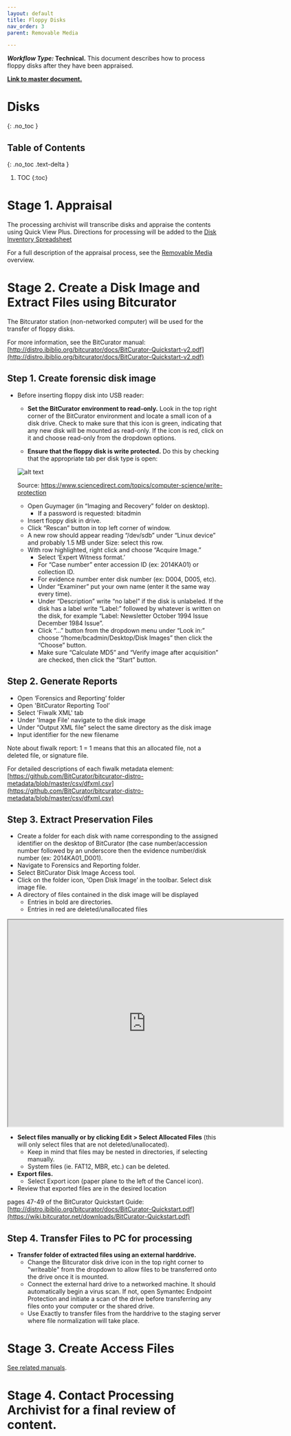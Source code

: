 ```yaml
---
layout: default
title: Floppy Disks
nav_order: 3
parent: Removable Media 

---
```


**_Workflow Type:_ Technical.** This document describes how to process floppy disks after they have been appraised. 

**[Link to master document.](https://docs.google.com/document/d/1xiW_uWBhi3fzp_IHT_B9strGWNVOXOUEN5NbwXxug1g/edit?usp=sharing)**

# Disks
{: .no_toc }

## Table of Contents
{: .no_toc .text-delta }

1. TOC
{:toc}

# Stage 1. Appraisal 
The processing archivist will transcribe disks and appraise the contents using Quick View Plus. Directions for processing will be added to the [Disk Inventory Spreadsheet](https://docs.google.com/spreadsheets/d/1mNAgjEYjdHNR-sLehjg5YafFLu3W-U-SWUbc39D55-8/edit#gid=426583852)

For a full description of the appraisal process, see the [Removable Media](https://newschoolarchives.github.io/docs/1_removable_media) overview. 

# Stage 2. Create a Disk Image and Extract Files using Bitcurator
The Bitcurator station (non-networked computer) will be used for the transfer of floppy disks.

For more information, see the BitCurator manual: [http://distro.ibiblio.org/bitcurator/docs/BitCurator-Quickstart-v2.pdf](http://distro.ibiblio.org/bitcurator/docs/BitCurator-Quickstart-v2.pdf)


## Step 1. Create forensic disk image

*   Before inserting floppy disk into USB reader: 
    *   **Set the BitCurator environment to read-only.** Look in the top right corner of the BitCurator environment and locate a small icon of a disk drive. Check to make sure that this icon is green, indicating that any new disk will be mounted as read-only. If the icon is red, click on it and choose read-only from the dropdown options. 

    *   **Ensure that the floppy disk is write protected.** Do this by checking that the appropriate tab per disk type is open:

	![alt text](https://www.dummies.com/wp-content/uploads/0-7645-0361-8_1301.jpg)

    Source: https://www.sciencedirect.com/topics/computer-science/write-protection

	*   Open Guymager (in “Imaging and Recovery” folder on desktop).
        *   If a password is requested: bitadmin
    *   Insert floppy disk in drive.
    *   Click “Rescan” button in top left corner of window.
    *   A new row should appear reading “/dev/sdb” under “Linux device” and probably 1.5 MB under Size: select this row.
    *   With row highlighted, right click and choose “Acquire Image.”
        *   Select ‘Expert Witness format.’
        *   For “Case number” enter accession ID (ex: 2014KA01) or collection ID.
        *   For evidence number enter disk number (ex: D004, D005, etc).
        *   Under “Examiner” put your own name (enter it the same way every time).
        *   Under “Description” write “no label” if the disk is unlabeled. If the disk has a label write “Label:” followed by whatever is written on the disk, for example “Label: Newsletter October 1994 Issue December 1984 Issue”.
        *   Click “...” button from the dropdown menu under “Look in:” choose “/home/bcadmin/Desktop/Disk Images” then click the “Choose” button.
        *   Make sure “Calculate MD5” and “Verify image after acquisition” are checked, then click the “Start” button.

## Step 2. Generate Reports

*   Open ‘Forensics and Reporting’ folder
*   Open 'BitCurator Reporting Tool’
*   Select 'Fiwalk XML' tab
*   Under 'Image File' navigate to the disk image
*   Under “Output XML file” select the same directory as the disk image
*   Input identifier for the new filename 

Note about fiwalk report:  <alloc>1</alloc>  = 1 means that this an allocated file, not a deleted file, or signature file. 

For detailed descriptions of each fiwalk metadata element: [https://github.com/BitCurator/bitcurator-distro-metadata/blob/master/csv/dfxml.csv](https://github.com/BitCurator/bitcurator-distro-metadata/blob/master/csv/dfxml.csv)


## Step 3. Extract Preservation Files

*   Create a folder for each disk with name corresponding to the assigned identifier on the desktop of BitCurator (the case number/accession number followed by an underscore then the evidence number/disk number (ex: 2014KA01_D001).
*   Navigate to Forensics and Reporting folder.
*   Select BitCurator Disk Image Access tool.
*   Click on the folder icon, ‘Open Disk Image’ in the toolbar. Select disk image file.
*   A directory of files contained in the disk image will be displayed
    *   Entries in bold are directories.
    *   Entries in red are deleted/unallocated files

<iframe src="https://drive.google.com/file/d/1uMgp8kI_3m4I3Fl6gtUPtYzXeok2T1Xi/preview" width="640" height="480"></iframe>

*   **Select files manually or by clicking Edit > Select Allocated Files** (this will only select files that are not deleted/unallocated). 
    *   Keep in mind that files may be nested in directories, if selecting manually.
    *   System files (ie. FAT12, MBR, etc.) can be deleted. 
*   **Export files.**
    *   Select Export icon (paper plane to the left of the Cancel icon).
*   Review that exported files are in the desired location

pages 47-49 of the BitCurator Quickstart Guide:[http://distro.ibiblio.org/bitcurator/docs/BitCurator-Quickstart.pdf](https://wiki.bitcurator.net/downloads/BitCurator-Quickstart.pdf)

## Step 4. Transfer Files to PC for processing

*   **Transfer folder of extracted files using an external harddrive.**
    *   Change the Bitcurator disk drive icon in the top right corner to "writeable" from the dropdown to allow files to be transferred onto the drive once it is mounted.
    *   Connect the external hard drive to a networked machine. It should automatically begin a virus scan. If not, open Symantec Endpoint Protection and initiate a scan of the drive before transferring any files onto your computer or the shared drive.
    *   Use Exactly to transfer files from the harddrive to the staging server where file normalization will take place. 

# Stage 3. Create Access Files
[See related manuals](https://newschoolarchives.github.io/docs/3_access_files).


# Stage 4. Contact Processing Archivist for a final review of content. 

